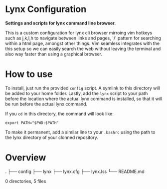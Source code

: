 # Lynx Configuration

**Settings and scripts for lynx command line browser.**

This is a custom configuration for lynx cli browser mirroing vim hotkeys
such as j,k,l,h to navigate between links and pages, '/' pattern for searching
within a html page, amongst other things. Vim seamless integrates with the this
setup so we can easily search the web  without leaving the terminal and also
way faster than using a graphical browser.

# How to use

To install, just run the provided ``config`` script. A symlink to this directory
will be added to your home folder. Lastly, add the ``lynx`` script to your path
before the location where the actual lynx command is installed, so that it will
be run before the actual lynx command.

If you ``cd`` in this directory, the command will look like:

``export PATH="$PWD:$PATH"``

To make it permanent, add a similar line to your ``.bashrc`` using the path to
the lynx directory of your clonned repository.

# Overview

.
├── config
├── lynx
├── lynx.cfg
├── lynx.lss
└── README.md

0 directories, 5 files
